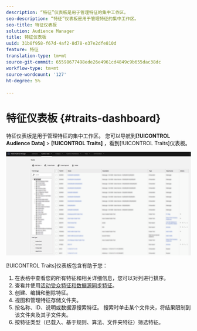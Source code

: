 ```yaml
---
description: “特征”仪表板是用于管理特征的集中工作区。
seo-description: “特征”仪表板是用于管理特征的集中工作区。
seo-title: 特征仪表板
solution: Audience Manager
title: 特征仪表板
uuid: 31b8f958-f67d-4af2-8d78-e37e2dfe810d
feature: 特征
translation-type: tm+mt
source-git-commit: 65598677498ede26e4961cd4849c9b655dac38dc
workflow-type: tm+mt
source-wordcount: '127'
ht-degree: 5%

---
```



# 特征仪表板 {#traits-dashboard}

特征仪表板是用于管理特征的集中工作区。 您可以导航到&#x200B;**[!UICONTROL Audience Data]** > **[!UICONTROL Traits]** ，看到[!UICONTROL Traits]仪表板。

![](assets/traits-dashboard.png)

<!-- c_tb_dashboard.xml -->

[!UICONTROL Traits]仪表板包含有助于您：

1. 在表格中查看您的所有特征和相关详细信息，您可以对列进行排序。
2. 查看并使用[活动受众特征和数据源同步特征](../../features/traits/client-activity-synced-audience-traits.md)。
3. 创建、编辑和删除特征。
4. 视图和管理特征存储文件夹。
5. 按名称、ID、说明或数据源搜索特征。 搜索时单击某个文件夹，将结果限制到该文件夹及其子文件夹。
6. 按特征类型（已载入、基于规则、算法、文件夹特征）筛选特征。